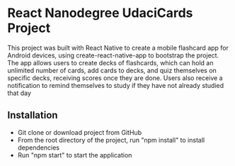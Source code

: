 # React Nanodegree UdaciCards Project

This project was built with React Native to create a mobile flashcard app for Android devices, using create-react-native-app to bootstrap the project. The app allows users to create decks of flashcards, which can hold an unlimited number of cards, add cards to decks, and quiz themselves on specific decks, receiving scores once they are done. Users also receive a notification to remind themselves to study if they have not already studied that day

## Installation

* Git clone or download project from GitHub
* From the root directory of the project, run "npm install" to install dependencies
* Run "npm start" to start the application
